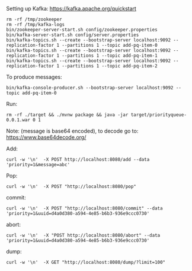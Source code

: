 Setting up Kafka: https://kafka.apache.org/quickstart
```
rm -rf /tmp/zookeeper
rm -rf /tmp/kafka-logs
bin/zookeeper-server-start.sh config/zookeeper.properties 
bin/kafka-server-start.sh config/server.properties 
bin/kafka-topics.sh --create --bootstrap-server localhost:9092 --replication-factor 1 --partitions 1 --topic add-pq-item-0
bin/kafka-topics.sh --create --bootstrap-server localhost:9092 --replication-factor 1 --partitions 1 --topic add-pq-item-1
bin/kafka-topics.sh --create --bootstrap-server localhost:9092 --replication-factor 1 --partitions 1 --topic add-pq-item-2

```

To produce messages:
```
bin/kafka-console-producer.sh --bootstrap-server localhost:9092 --topic add-pq-item-0
```


Run:
````
rm -rf ./target && ./mvnw package && java -jar target/priorityqueue-0.0.1.war 0 1
````

Note: (message is base64 encoded), to decode go to:
https://www.base64decode.org/

Add:
```
curl -w '\n'  -X POST http://localhost:8080/add --data 'priority=1&message=abc'
```

Pop:
```
curl -w '\n'  -X POST "http://localhost:8080/pop"
```

commit:
```
curl -w '\n'  -X POST "http://localhost:8080/commit" --data 'priority=1&uuid=d4a0d380-a594-4e85-b6b3-936e9ccc0730'
```

abort:
```
curl -w '\n'  -X "POST http://localhost:8080/abort" --data 'priority=1&uuid=d4a0d380-a594-4e85-b6b3-936e9ccc0730'
```

dump:
```
curl -w '\n'  -X GET "http://localhost:8080/dump/?limit=100"
```
